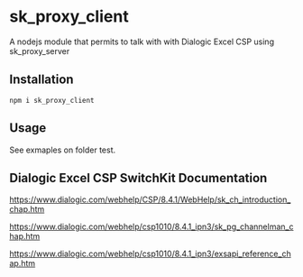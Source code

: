 # sk_proxy_client

A nodejs module that permits to talk with with Dialogic Excel CSP using sk_proxy_server

## Installation
```
npm i sk_proxy_client
```

## Usage
See exmaples on folder test.

## Dialogic Excel CSP SwitchKit Documentation

https://www.dialogic.com/webhelp/CSP/8.4.1/WebHelp/sk_ch_introduction_chap.htm

https://www.dialogic.com/webhelp/csp1010/8.4.1_ipn3/sk_pg_channelman_chap.htm

https://www.dialogic.com/webhelp/csp1010/8.4.1_ipn3/exsapi_reference_chap.htm
